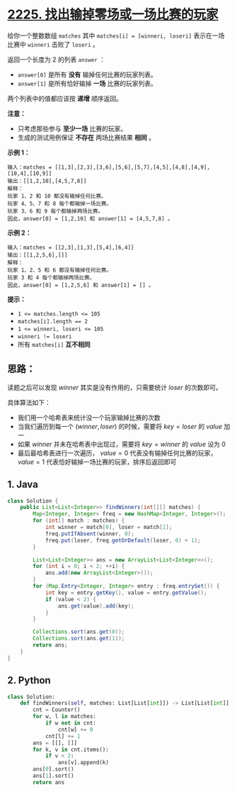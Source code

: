 # [2225. 找出输掉零场或一场比赛的玩家](https://leetcode.cn/problems/find-players-with-zero-or-one-losses/)

给你一个整数数组 `matches` 其中 `matches[i] = [winneri, loseri]` 表示在一场比赛中 `winneri` 击败了 `loseri` 。

返回一个长度为 2 的列表 `answer` ：

- `answer[0]` 是所有 **没有** 输掉任何比赛的玩家列表。
- `answer[1]` 是所有恰好输掉 **一场** 比赛的玩家列表。

两个列表中的值都应该按 **递增** 顺序返回。

**注意：**

- 只考虑那些参与 **至少一场** 比赛的玩家。
- 生成的测试用例保证 **不存在** 两场比赛结果 **相同** 。

 

**示例 1：**

```
输入：matches = [[1,3],[2,3],[3,6],[5,6],[5,7],[4,5],[4,8],[4,9],[10,4],[10,9]]
输出：[[1,2,10],[4,5,7,8]]
解释：
玩家 1、2 和 10 都没有输掉任何比赛。
玩家 4、5、7 和 8 每个都输掉一场比赛。
玩家 3、6 和 9 每个都输掉两场比赛。
因此，answer[0] = [1,2,10] 和 answer[1] = [4,5,7,8] 。
```

**示例 2：**

```
输入：matches = [[2,3],[1,3],[5,4],[6,4]]
输出：[[1,2,5,6],[]]
解释：
玩家 1、2、5 和 6 都没有输掉任何比赛。
玩家 3 和 4 每个都输掉两场比赛。
因此，answer[0] = [1,2,5,6] 和 answer[1] = [] 。
```

 

**提示：**

- `1 <= matches.length <= 105`
- `matches[i].length == 2`
- `1 <= winneri, loseri <= 105`
- `winneri != loseri`
- 所有 `matches[i]` **互不相同**

## 思路：

读题之后可以发现 $winner$ 其实是没有作用的，只需要统计 $loser$ 的次数即可。

具体算法如下：

- 我们用一个哈希表来统计没一个玩家输掉比赛的次数
- 当我们遍历到每一个 $(winner,loser)$ 的时候，需要将 $key=loser$ 的 $value$ 加一
- 如果 $winner$ 并未在哈希表中出现过，需要将 $key=winner$ 的 $value$ 设为 $0$ 
- 最后最哈希表进行一次遍历， $value=0$ 代表没有输掉任何比赛的玩家， $value=1$ 代表恰好输掉一场比赛的玩家，排序后返回即可

## 1. Java

```java
class Solution {
    public List<List<Integer>> findWinners(int[][] matches) {
        Map<Integer, Integer> freq = new HashMap<Integer, Integer>();
        for (int[] match : matches) {
            int winner = match[0], loser = match[1];
            freq.putIfAbsent(winner, 0);
            freq.put(loser, freq.getOrDefault(loser, 0) + 1);
        }

        List<List<Integer>> ans = new ArrayList<List<Integer>>();
        for (int i = 0; i < 2; ++i) {
            ans.add(new ArrayList<Integer>());
        }
        for (Map.Entry<Integer, Integer> entry : freq.entrySet()) {
            int key = entry.getKey(), value = entry.getValue();
            if (value < 2) {
                ans.get(value).add(key);
            }
        }

        Collections.sort(ans.get(0));
        Collections.sort(ans.get(1));
        return ans;
    }
}
```

## 2. Python

```python
class Solution:
    def findWinners(self, matches: List[List[int]]) -> List[List[int]]:
        cnt = Counter()
        for w, l in matches:
            if w not in cnt:
                cnt[w] += 0
            cnt[l] += 1
        ans = [[], []]
        for k, v in cnt.items():
            if v < 2:
                ans[v].append(k)
        ans[0].sort()
        ans[1].sort()
        return ans
```

